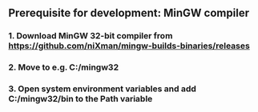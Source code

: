## Prerequisite for development: MinGW compiler
### 1. Download MinGW 32-bit compiler from https://github.com/niXman/mingw-builds-binaries/releases
### 2. Move to e.g. C:/mingw32
### 3. Open system environment variables and add C:/mingw32/bin to the Path variable